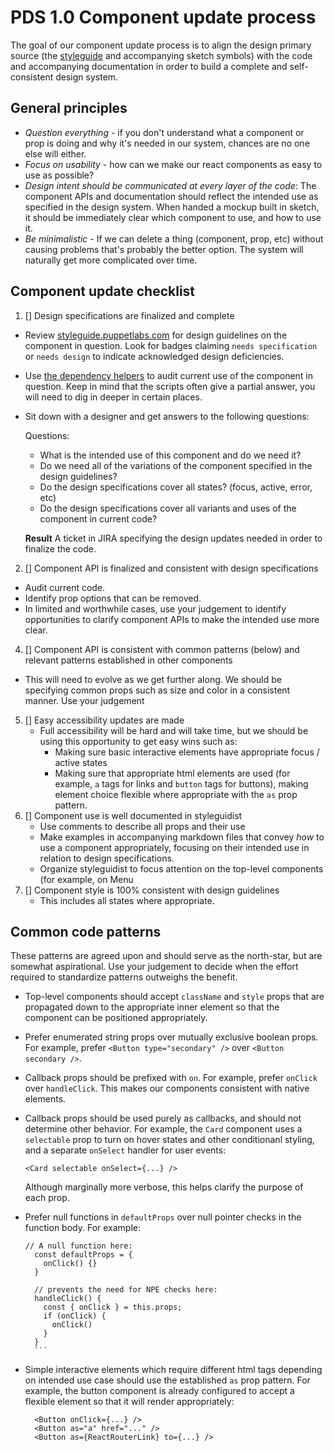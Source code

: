 # PDS 1.0 Component update process

The goal of our component update process is to align the design primary source (the [styleguide](http://styleguide.puppetlabs.com) and accompanying sketch symbols) with the code and accompanying documentation in order to build a complete and self-consistent design system.

## General principles

* *Question everything* - if you don't understand what a component or prop is doing and why it's needed in our system, chances are no one else will either.
* *Focus on usability* - how can we make our react components as easy to use as possible?
* *Design intent should be communicated at every layer of the code*: The component APIs and documentation should reflect the intended use as specified in the design system. When handed a mockup built in sketch, it should be immediately clear which component to use, and how to use it.
* *Be minimalistic* - If we can delete a thing (component, prop, etc) without causing problems that's probably the better option. The system will naturally get more complicated over time.

## Component update checklist

1. [] Design specifications are finalized and complete
  * Review [styleguide.puppetlabs.com](http://styleguide.puppetlabs.com) for design guidelines on the component in question. Look for badges claiming `needs specification` or `needs design` to indicate acknowledged design deficiencies.
  * Use [the dependency helpers](https://github.com/puppetlabs/react-component-dependents) to audit current use of the component in question. Keep in mind that the scripts often give a partial answer, you will need to dig in deeper in certain places.
  * Sit down with a designer and get answers to the following questions:

    Questions:

      * What is the intended use of this component and do we need it?
      * Do we need all of the variations of the component specified in the design guidelines?
      * Do the design specifications cover all states? (focus, active, error, etc)
      * Do the design specifications cover all variants and uses of the component in current code?

    **Result** A ticket in JIRA specifying the design updates needed in order to finalize the code.
2. [] Component API is finalized and consistent with design specifications
  * Audit current code.
  * Identify prop options that can be removed.
  * In limited and worthwhile cases, use your judgement to identify opportunities to clarify component APIs to make the intended use more clear.
4. [] Component API is consistent with common patterns (below) and relevant patterns established in other components
  * This will need to evolve as we get further along. We should be specifying common props such as size and color in a consistent manner. Use your judgement
5. [] Easy accessibility updates are made
   * Full accessibility will be hard and will take time, but we should be using this opportunity to get easy wins such as:
     * Making sure basic interactive elements have appropriate focus / active states
     * Making sure that appropriate html elements are used (for example, `a` tags for links and `button` tags for buttons), making element choice flexible where appropriate with the `as` prop pattern.
6. [] Component use is well documented in styleguidist
     * Use comments to describe all props and their use
     * Make examples in accompanying markdown files that convey *how* to use a component appropriately, focusing on their intended use in relation to design specifications.
     * Organize styleguidist to focus attention on the top-level components (for example, on Menu
7. [] Component style is 100% consistent with design guidelines
    * This includes all states where appropriate.


 ## Common code patterns


 These patterns are agreed upon and should serve as the north-star, but are somewhat aspirational. Use your judgement to decide when the effort required to standardize patterns outweighs the benefit.

 * Top-level components should accept `className` and `style` props that are propagated down to the appropriate inner element so that the component can be positioned appropriately.
 * Prefer enumerated string props over mutually exclusive boolean props. For example, prefer `<Button type="secondary" />` over `<Button secondary />`.
 * Callback props should be prefixed with `on`. For example, prefer `onClick` over `handleClick`. This makes our components consistent with native elements.
 * Callback props should be used purely as callbacks, and should not determine other behavior. For example, the `Card` component uses a `selectable` prop to turn on hover states and other conditionanl styling, and a separate `onSelect` handler for user events:

     ```
     <Card selectable onSelect={...} />
     ```

   Although marginally more verbose, this helps clarify the purpose of each prop.
 * Prefer null functions in `defaultProps` over null pointer checks in the function body. For example:

      ```
      // A null function here:
		const defaultProps = {
		  onClick() {}
		}

		// prevents the need for NPE checks here:
		handleClick() {
		  const { onClick } = this.props;
		  if (onClick) {
		    onClick()
		  }
		}
		```

* Simple interactive elements which require different html tags depending on intended use case should use the established `as` prop pattern. For example, the button component is already configured to accept a flexible element so that it will render appropriately:

	 ```
	   <Button onClick={...} />
	   <Button as="a" href="..." />
	   <Button as={ReactRouterLink} to={...} />
	 ```
